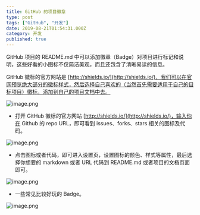 ```yaml
---
title: GitHub 的项目徽章
type: post
tags: ["GitHub", "开发"]
date: 2019-08-21T01:54:31.000Z
category: 开发
published: true
---
```


GitHub 项目的 README.md 中可以添加徽章（Badge）对项目进行标记和说明，这些好看的小图标不仅简洁美观，而且还包含了清晰易读的信息。

GitHub 徽标的官方网站是 [http://shields.io/](http://shields.io/)，我们可以在官网预览绝大部分的徽标样式，然后选择自己喜欢的（当然首先需要适用于自己的目标项目）徽标，添加到自己的项目文档中去。

![image.png](https://qiniu.bioinit.com/yuque/0/2019/png/126032/1566372610540-403c6104-d739-4a28-9141-5ead8d8fed77.png#align=left&display=inline&height=99&name=image.png&originHeight=99&originWidth=679&size=4679&status=done&width=679)<br />

- 打开 GitHub 徽标的官方网站 [http://shields.io/](http://shields.io/)，输入你在 Github 的 repo URL，即可看到 issues、forks、stars 相关的图标及代码。

![image.png](https://qiniu.bioinit.com/yuque/0/2019/png/126032/1566353064873-0a3d3129-c3f1-4242-9ec3-834f0b3626c2.png#align=left&display=inline&height=442&name=image.png&originHeight=496&originWidth=837&size=89236&status=done&width=746)<br />

- 点击图标或者代码，即可进入设置页，设置图标的颜色、样式等属性，最后选择你想要的 markdown 或者 URL 代码到 README.md 或者项目的文档页面即可。

![image.png](https://qiniu.bioinit.com/yuque/0/2019/png/126032/1566353228506-7bd14fbd-ab34-4d09-a324-d5f8e877370a.png#align=left&display=inline&height=547&name=image.png&originHeight=547&originWidth=732&size=30473&status=done&width=732)

- 一些常见比较好玩的 Badge。

![image.png](https://qiniu.bioinit.com/yuque/0/2019/png/126032/1566354267965-1cce470f-faf8-48c0-a3db-361da2dae48e.png#align=left&display=inline&height=551&name=image.png&originHeight=551&originWidth=675&size=34739&status=done&width=675)
